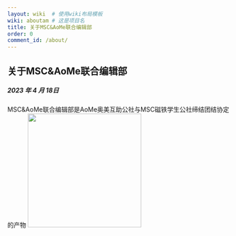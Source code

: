 ```yaml
---
layout: wiki  # 使用wiki布局模板
wiki: aboutam # 这是项目名
title: 关于MSC&AoMe联合编辑部
order: 0
comment_id: /about/
---
```

## 关于MSC&AoMe联合编辑部
##### 2023 年 4 月 18日
MSC&AoMe联合编辑部是AoMe奥美互助公社与MSC磁铁学生公社缔结团结协定的产物
<img src="https://msc-a.netlify.app/medias/logo.svg" width=256 height=256 />
